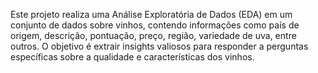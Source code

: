 Este projeto realiza uma Análise Exploratória de Dados (EDA) em um conjunto de dados sobre vinhos, contendo informações como país de origem, descrição, pontuação, preço, região, variedade de uva, entre outros. O objetivo é extrair insights valiosos para responder a perguntas específicas sobre a qualidade e características dos vinhos.
